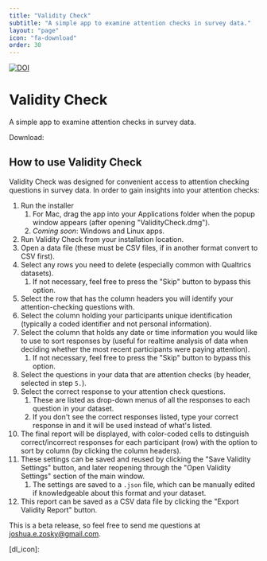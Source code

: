```yaml
---
title: "Validity Check"
subtitle: "A simple app to examine attention checks in survey data." 
layout: "page"
icon: "fa-download"
order: 30
---
```


[![DOI](https://zenodo.org/badge/310220554.svg)](https://zenodo.org/badge/latestdoi/310220554)

# Validity Check
A simple app to examine attention checks in survey data.

Download: [<i class="fas fa-download" alt="Download link"></i>](https://github.com/imnotamember/ValidityCheck/releases) 

## How to use Validity Check
Validity Check was designed for convenient access to attention checking questions in survey data. In order to gain insights into your attention checks:
1. Run the installer
    1. For Mac, drag the app into your Applications folder when the popup window appears (after opening "ValidityCheck.dmg").
    1. _Coming soon_: Windows and Linux apps.
1. Run Validity Check from your installation location.
1. Open a data file (these must be CSV files, if in another format convert to CSV first).
1. Select any rows you need to delete (especially common with Qualtrics datasets).
    1. If not necessary, feel free to press the "Skip" button to bypass this option.
1. Select the row that has the column headers you will identify your attention-checking questions with.
1. Select the column holding your participants unique identification (typically a coded identifier and not personal information).
1. Select the column that holds any date or time information you would like to use to sort responses by (useful for realtime analysis of data when deciding whether the most recent participants were paying attention).
    1. If not necessary, feel free to press the "Skip" button to bypass this option.
1. Select the questions in your data that are attention checks (by header, selected in step `5.`).
1. Select the correct response to your attention check questions.
    1. These are listed as drop-down menus of all the responses to each question in your dataset.
    1. If you don't see the correct responses listed, type your correct response in and it will be used instead of what's listed.
1. The final report will be displayed, with color-coded cells to dstinguish correct/incorrect responses for each participant (row) with the option to sort by column (by clicking the column headers).
1. These settings can be saved and reused by clicking the "Save Validity Settings" button, and later reopening through the "Open Validity Settings" section of the main window.
    1. The settings are saved to a `.json` file, which can be manually edited if knowledgeable about this format and your dataset.
1. This report can be saved as a CSV data file by clicking the "Export Validity Report" button.

This is a beta release, so feel free to send me questions at [joshua.e.zosky@gmail.com](mailto:joshua.e.zosky@gmail.com).

[dl_icon]:  <i class="fas fa-download"></i> 

